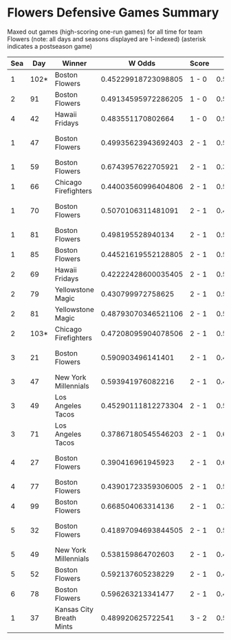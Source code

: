 # Flowers Defensive Games Summary



Maxed out games (high-scoring one-run games) for all time for team Flowers (note: all days and seasons displayed are 1-indexed) (asterisk indicates a postseason game)


| Sea | Day | Winner | W Odds | Score | L Odds | Loser | 
| ------ |------ |------ |------ |------ |------ |------ |
| 1 | 102* | Boston Flowers | 0.45229918723098805 | 1 - 0 | 0.5477008127690111 | Yellowstone Magic | 
| 2 | 91 | Boston Flowers | 0.49134595972286205 | 1 - 0 | 0.508654040277137 | Miami Dalé | 
| 4 | 42 | Hawaii Fridays | 0.483551170802664 | 1 - 0 | 0.516448829197335 | Boston Flowers | 
| 1 | 47 | Boston Flowers | 0.49935623943692403 | 2 - 1 | 0.500643760563075 | Charleston Shoe Thieves | 
| 1 | 59 | Boston Flowers | 0.6743957622705921 | 2 - 1 | 0.325604237729407 | Dallas Steaks | 
| 1 | 66 | Chicago Firefighters | 0.44003560996404806 | 2 - 1 | 0.559964390035951 | Boston Flowers | 
| 1 | 70 | Boston Flowers | 0.5070106311481091 | 2 - 1 | 0.49298936885189004 | Los Angeles Tacos | 
| 1 | 81 | Boston Flowers | 0.498195528940134 | 2 - 1 | 0.501804471059865 | Dallas Steaks | 
| 1 | 85 | Boston Flowers | 0.44521619552128805 | 2 - 1 | 0.554783804478711 | New York Millennials | 
| 2 | 69 | Hawaii Fridays | 0.42222428600035405 | 2 - 1 | 0.577775713999645 | Boston Flowers | 
| 2 | 79 | Yellowstone Magic | 0.430799972758625 | 2 - 1 | 0.5692000272413741 | Boston Flowers | 
| 2 | 81 | Yellowstone Magic | 0.48793070346521106 | 2 - 1 | 0.512069296534788 | Boston Flowers | 
| 2 | 103* | Chicago Firefighters | 0.47208095904078506 | 2 - 1 | 0.527919040959215 | Boston Flowers | 
| 3 | 21 | Boston Flowers | 0.590903496141401 | 2 - 1 | 0.409096503858598 | Kansas City Breath Mints | 
| 3 | 47 | New York Millennials | 0.593941976082216 | 2 - 1 | 0.406058023917783 | Boston Flowers | 
| 3 | 49 | Los Angeles Tacos | 0.45290111812273304 | 2 - 1 | 0.5470988818772661 | Boston Flowers | 
| 3 | 71 | Los Angeles Tacos | 0.37867180545546203 | 2 - 1 | 0.621328194544537 | Boston Flowers | 
| 4 | 27 | Boston Flowers | 0.390416961945923 | 2 - 1 | 0.6095830380540771 | Kansas City Breath Mints | 
| 4 | 77 | Boston Flowers | 0.43901723359306005 | 2 - 1 | 0.560982766406939 | Mexico City Wild Wings | 
| 4 | 99 | Boston Flowers | 0.668504063314136 | 2 - 1 | 0.331495936685863 | Unlimited Tacos | 
| 5 | 32 | Boston Flowers | 0.41897094693844505 | 2 - 1 | 0.5810290530615551 | Kansas City Breath Mints | 
| 5 | 49 | New York Millennials | 0.538159864702603 | 2 - 1 | 0.46184013529739604 | Boston Flowers | 
| 5 | 52 | Boston Flowers | 0.592137605238229 | 2 - 1 | 0.40786239476177105 | Miami Dalé | 
| 6 | 78 | Boston Flowers | 0.596263213341477 | 2 - 1 | 0.40373678665852203 | Unlimited Tacos | 
| 1 | 37 | Kansas City Breath Mints | 0.489920625722541 | 3 - 2 | 0.5100793742774581 | Boston Flowers | 


